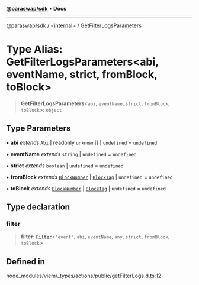 [**@paraswap/sdk**](../../README.md) • **Docs**

***

[@paraswap/sdk](../../globals.md) / [\<internal\>](../README.md) / GetFilterLogsParameters

# Type Alias: GetFilterLogsParameters\<abi, eventName, strict, fromBlock, toBlock\>

> **GetFilterLogsParameters**\<`abi`, `eventName`, `strict`, `fromBlock`, `toBlock`\>: `object`

## Type Parameters

• **abi** *extends* [`Abi`](Abi.md) \| readonly `unknown`[] \| `undefined` = `undefined`

• **eventName** *extends* `string` \| `undefined` = `undefined`

• **strict** *extends* `boolean` \| `undefined` = `undefined`

• **fromBlock** *extends* [`BlockNumber`](BlockNumber.md) \| [`BlockTag`](BlockTag.md) \| `undefined` = `undefined`

• **toBlock** *extends* [`BlockNumber`](BlockNumber.md) \| [`BlockTag`](BlockTag.md) \| `undefined` = `undefined`

## Type declaration

### filter

> **filter**: [`Filter`](Filter.md)\<`"event"`, `abi`, `eventName`, `any`, `strict`, `fromBlock`, `toBlock`\>

## Defined in

node\_modules/viem/\_types/actions/public/getFilterLogs.d.ts:12
